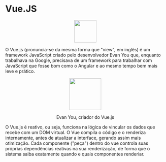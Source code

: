 # Vue.JS

<p align="center">
  <img src="https://cdn.jsdelivr.net/gh/devicons/devicon/icons/vuejs/vuejs-original.svg" height="70" width="70"/>
</p>

O Vue.js (pronuncia-se da mesma forma que "view", em inglês) é um framework JavaScript criado pelo desenvolvedor Evan You que, enquanto trabalhava na Google, precisava de um framework para trabalhar com JavaScript que fosse bom como o Angular e ao mesmo tempo bem mais leve e prático.

<p align="center">
  <img src="imgs/EvanYou" height="100" width="100"/>
  <p align="center">Evan You, criador do Vue.js</p>
</p>

O Vue.js é reativo, ou seja, funciona na lógica de vincular os dados que recebe com um DOM virtual. O Vue compila o código e o renderiza internamente, antes de atualizar a interface, gerando assim mais otimização. Cada componente ("peça") dentro do vue controla suas próprias dependências reativas na sua renderização, de forma que o sistema saiba exatamente quando e quais componentes renderiar. 
